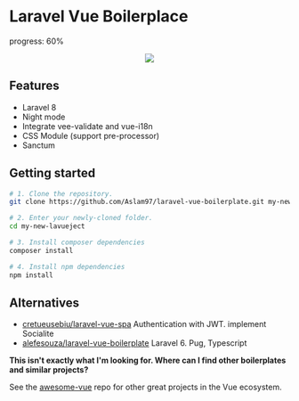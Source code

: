 # Laravel Vue Boilerplace

progress: 60%

<p align="center">
<img src="https://i.imgur.com/VD90kDf.png">
</p>

## Features

- Laravel 8
- Night mode
- Integrate vee-validate and vue-i18n
- CSS Module (support pre-processor)
- Sanctum

## Getting started

```bash
# 1. Clone the repository.
git clone https://github.com/Aslam97/laravel-vue-boilerplate.git my-new-lavueject

# 2. Enter your newly-cloned folder.
cd my-new-lavueject

# 3. Install composer dependencies
composer install

# 4. Install npm dependencies
npm install
```

## Alternatives

- [cretueusebiu/laravel-vue-spa](https://github.com/cretueusebiu/laravel-vue-spa) Authentication with JWT. implement Socialite
- [alefesouza/laravel-vue-boilerplate](https://github.com/alefesouza/laravel-vue-boilerplate) Laravel 6. Pug, Typescript

**This isn't exactly what I'm looking for. Where can I find other boilerplates and similar projects?**

See the [awesome-vue](https://github.com/vuejs/awesome-vue#scaffold) repo for other great projects in the Vue ecosystem.
